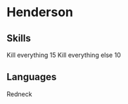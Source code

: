 # Henderson

## Skills

Kill everything      15
Kill everything else      10

## Languages

Redneck
